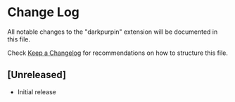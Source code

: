# Change Log

All notable changes to the "darkpurpin" extension will be documented in this file.

Check [Keep a Changelog](http://keepachangelog.com/) for recommendations on how to structure this file.

## [Unreleased]

- Initial release
